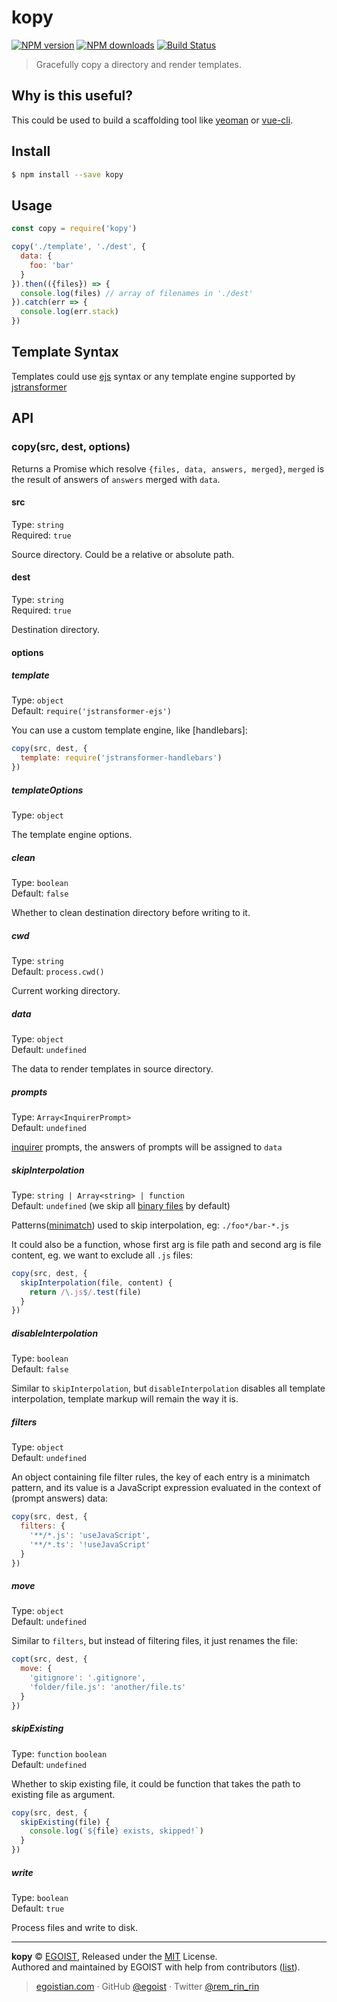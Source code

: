 # kopy

[![NPM version](https://img.shields.io/npm/v/kopy.svg?style=flat)](https://npmjs.com/package/kopy) [![NPM downloads](https://img.shields.io/npm/dm/kopy.svg?style=flat)](https://npmjs.com/package/kopy) [![Build Status](https://img.shields.io/circleci/project/egoist/kopy/master.svg?style=flat)](https://circleci.com/gh/egoist/kopy)

> Gracefully copy a directory and render templates.

## Why is this useful?

This could be used to build a scaffolding tool like [yeoman](https://github.com/yeoman/yeoman) or [vue-cli](https://github.com/vuejs/vue-cli).

## Install

```bash
$ npm install --save kopy
```

## Usage

```js
const copy = require('kopy')

copy('./template', './dest', {
  data: {
    foo: 'bar'
  }
}).then(({files}) => {
  console.log(files) // array of filenames in './dest'
}).catch(err => {
  console.log(err.stack)
})
```

## Template Syntax

Templates could use [ejs](http://ejs.co) syntax or any template engine supported by [jstransformer](https://github.com/jstransformers)

## API

### copy(src, dest, options)

Returns a Promise which resolve `{files, data, answers, merged}`, `merged` is the result of answers of `answers` merged with `data`.

#### src

Type: `string`<br>
Required: `true`

Source directory. Could be a relative or absolute path.

#### dest

Type: `string`<br>
Required: `true`

Destination directory.

#### options

##### template

Type: `object`<br>
Default: `require('jstransformer-ejs')`

You can use a custom template engine, like [handlebars]:

```js
copy(src, dest, {
  template: require('jstransformer-handlebars')
})
```

##### templateOptions

Type: `object`

The template engine options.

##### clean

Type: `boolean`<br>
Default: `false`

Whether to clean destination directory before writing to it.

##### cwd

Type: `string`<br>
Default: `process.cwd()`

Current working directory.

##### data

Type: `object`<br>
Default: `undefined`

The data to render templates in source directory.

##### prompts

Type: `Array<InquirerPrompt>`<br>
Default: `undefined`

[inquirer](https://github.com/SBoudrias/Inquirer.js) prompts, the answers of prompts will be assigned to `data`


##### skipInterpolation

Type: `string | Array<string> | function`<br>
Default: `undefined` (we skip all [binary files](https://github.com/sindresorhus/is-binary-path) by default)

Patterns([minimatch](https://github.com/isaacs/minimatch#features)) used to skip interpolation, eg: `./foo*/bar-*.js`

It could also be a function, whose first arg is file path and second arg is file content, eg. we want to exclude all `.js` files:

```js
copy(src, dest, {
  skipInterpolation(file, content) {
    return /\.js$/.test(file)
  }
})
```

##### disableInterpolation

Type: `boolean`<br>
Default: `false`

Similar to `skipInterpolation`, but `disableInterpolation` disables all template interpolation, template markup will remain the way it is.

##### filters

Type: `object`<br>
Default: `undefined`

An object containing file filter rules, the key of each entry is a minimatch pattern, and its value is a JavaScript expression evaluated in the context of (prompt answers) data:

```js
copy(src, dest, {
  filters: {
    '**/*.js': 'useJavaScript',
    '**/*.ts': '!useJavaScript'
  }
})
```

##### move

Type: `object`<br>
Default: `undefined`

Similar to `filters`, but instead of filtering files, it just renames the file:

```js
copt(src, dest, {
  move: {
    'gitignore': '.gitignore',
    'folder/file.js': 'another/file.ts'
  }
})
```

##### skipExisting

Type: `function` `boolean`<br>
Default: `undefined`

Whether to skip existing file, it could be function that takes the path to existing file as argument.

```js
copy(src, dest, {
  skipExisting(file) {
    console.log(`${file} exists, skipped!`)
  }
})
```

##### write

Type: `boolean`<br>
Default: `true`

Process files and write to disk.

---

**kopy** © [EGOIST](https://github.com/egoist), Released under the [MIT](https://egoist.mit-license.org/) License.<br>
Authored and maintained by EGOIST with help from contributors ([list](https://github.com/egoist/kopy/contributors)).

> [egoistian.com](https://egoistian.com) · GitHub [@egoist](https://github.com/egoist) · Twitter [@rem_rin_rin](https://twitter.com/rem_rin_rin)
